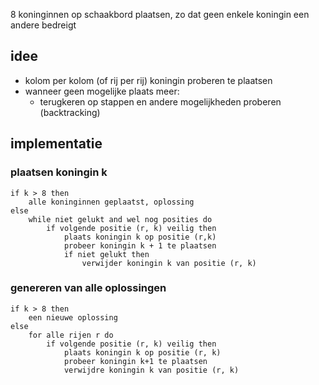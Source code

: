 8 koninginnen op schaakbord plaatsen, zo dat geen enkele koningin een andere bedreigt

## idee
- kolom per kolom (of rij per rij) koningin proberen te plaatsen
- wanneer geen mogelijke plaats meer:
	- terugkeren op stappen en andere mogelijkheden proberen (backtracking)


## implementatie
### plaatsen koningin k
```
if k > 8 then
	alle koninginnen geplaatst, oplossing
else
	while niet gelukt and wel nog posities do
		if volgende positie (r, k) veilig then
			plaats koningin k op positie (r,k)
			probeer koningin k + 1 te plaatsen
			if niet gelukt then
				verwijder koningin k van positie (r, k)
```

### genereren van alle oplossingen
```
if k > 8 then
	een nieuwe oplossing
else
	for alle rijen r do
		if volgende positie (r, k) veilig then
			plaats koningin k op positie (r, k)
			probeer koningin k+1 te plaatsen
			verwijdre koningin k van positie (r, k)
```
